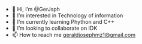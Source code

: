 - 👋 Hi, I’m @GerJsph
- 👀 I’m interested in Technology of information
- 🌱 I’m currently learning Phython and C++
- 💞️ I’m looking to collaborate on IDK
- 📫 How to reach me geraldjosephmz1@gmail.com

<!---
GerJsph/GerJsph is a ✨ special ✨ repository because its `README.md` (this file) appears on your GitHub profile.
You can click the Preview link to take a look at your changes.
--->

